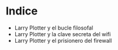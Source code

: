 
# Indice

* Larry Plotter y el bucle filosofal
* Larry Plotter y la clave secreta del wifi
* Larry Plotter y el prisionero del firewall